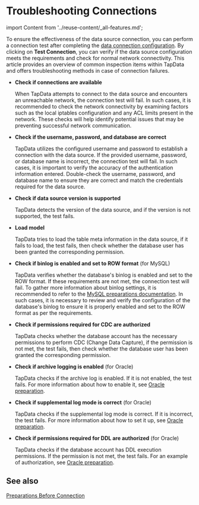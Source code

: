 # Troubleshooting Connections

import Content from '../reuse-content/_all-features.md';

<Content />

To ensure the effectiveness of the data source connection, you can perform a connection test after completing the [data connection configuration](../connectors/README.md). By clicking on **Test Connection**, you can verify if the data source configuration meets the requirements and check for normal network connectivity. This article provides an overview of common inspection items within TapData and offers troubleshooting methods in case of connection failures.

- **Check if connections are available**

   When TapData attempts to connect to the data source and encounters an unreachable network, the connection test will fail. In such cases, it is recommended to check the network connectivity by examining factors such as the local iptables configuration and any ACL limits present in the network. These checks will help identify potential issues that may be preventing successful network communication.

- **Check if the username, password, and database are correct**

   TapData utilizes the configured username and password to establish a connection with the data source. If the provided username, password, or database name is incorrect, the connection test will fail. In such cases, it is important to verify the accuracy of the authentication information entered. Double-check the username, password, and database name to ensure they are correct and match the credentials required for the data source.

- **Check if data source version is supported**

   TapData detects the version of the data source, and if the version is not supported, the test fails.

- **Load model**

   TapData tries to load the table meta information in the data source, if it fails to load, the test fails, then check whether the database user has been granted the corresponding permission.

- **Check if binlog is enabled and set to ROW format** (for MySQL)

   TapData verifies whether the database's binlog is enabled and set to the ROW format. If these requirements are not met, the connection test will fail. To gather more information about binlog settings, it is recommended to refer to the [MySQL preparations documentation](../connectors/on-prem-databases/mysql.md). In such cases, it is necessary to review and verify the configuration of the database's binlog to ensure it is properly enabled and set to the ROW format as per the requirements.

- **Check if permissions required for CDC are authorized**

   TapData checks whether the database account has the necessary permissions to perform CDC (Change Data Capture), if the permission is not met, the test fails, then check whether the database user has been granted the corresponding permission.

- **Check if archive logging is enabled** (for Oracle)

   TapData checks if the archive log is enabled. If it is not enabled, the test fails. For more information about how to enable it, see [Oracle preparation](../connectors/on-prem-databases/oracle.md).

- **Check if supplemental log mode is correct** (for Oracle)

   TapData checks if the supplemental log mode is correct. If it is incorrect, the test fails. For more information about how to set it up, see [Oracle preparation](../connectors/on-prem-databases/oracle.md).

- **Check if permissions required for DDL are authorized** (for Oracle)

   TapData checks if the database account has DDL execution permissions. If the permission is not met, the test fails. For an example of authorization, see [Oracle preparation](../connectors/on-prem-databases/oracle.md).



## See also

[Preparations Before Connection](../connectors/README.md)